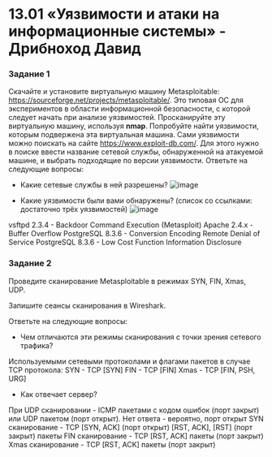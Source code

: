 # 13.01 «Уязвимости и атаки на информационные системы» - Дрибноход Давид

### Задание 1

Скачайте и установите виртуальную машину Metasploitable: https://sourceforge.net/projects/metasploitable/.
Это типовая ОС для экспериментов в области информационной безопасности, с которой следует начать при анализе уязвимостей.
Просканируйте эту виртуальную машину, используя **nmap**.
Попробуйте найти уязвимости, которым подвержена эта виртуальная машина.
Сами уязвимости можно поискать на сайте https://www.exploit-db.com/.
Для этого нужно в поиске ввести название сетевой службы, обнаруженной на атакуемой машине, и выбрать подходящие по версии уязвимости.
Ответьте на следующие вопросы:

- Какие сетевые службы в ней разрешены?
![image](https://github.com/DrDavidN/13-01hw/assets/128225763/c96f9e82-7e83-4ae2-a627-3039885edabb)

- Какие уязвимости были вами обнаружены? (список со ссылками: достаточно трёх уязвимостей)
![image](https://github.com/DrDavidN/13-01hw/assets/128225763/d99f5fb0-06f3-4b9f-aba7-aac97c9a7031)

vsftpd 2.3.4 - Backdoor Command Execution (Metasploit)
Apache 2.4.x - Buffer Overflow
PostgreSQL 8.3.6 - Conversion Encoding Remote Denial of Service
PostgreSQL 8.3.6 - Low Cost Function Information Disclosure

### Задание 2

Проведите сканирование Metasploitable в режимах SYN, FIN, Xmas, UDP.

Запишите сеансы сканирования в Wireshark.

Ответьте на следующие вопросы:

- Чем отличаются эти режимы сканирования с точки зрения сетевого трафика?

Используемыми сетевыми протоколами и флагами пакетов в случае TCP протокола:
SYN - TCP [SYN]
FIN - TCP [FIN]
Xmas - TCP [FIN, PSH, URG]

- Как отвечает сервер?

При UDP сканировании - ICMP пакетами с кодом ошибок (порт закрыт) или UDP пакетом (порт открыт). Нет ответа - вероятно, порт открыт
SYN сканирование - TCP [SYN, ACK] (порт открыт) [RST, ACK], [RST] (порт закрыт) пакеты
FIN сканирование - TCP [RST, ACK] пакеты (порт закрыт)
Xmas сканирование - TCP [RST, ACK] пакеты (порт закрыт)
